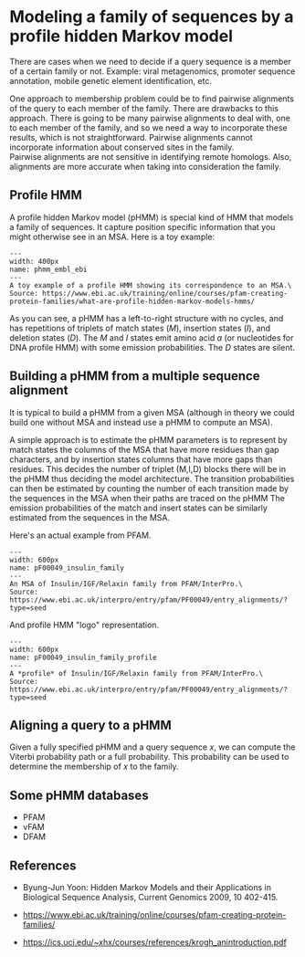 # Modeling a family of sequences by a profile hidden Markov model
There are cases when we need to decide if a query sequence is a member of a certain family or not. 
Example: viral metagenomics, promoter sequence annotation, mobile genetic element identification, etc.


One approach to membership problem could be to find pairwise alignments of the query to each member of the family. 
There are drawbacks to this approach.
There is going to be many pairwise alignments to deal with, one to each member of the family, and so we need a way to incorporate these results, which is not straightforward. 
Pairwise alignments cannot incorporate information about conserved sites in the family.  
Pairwise alignments are not sensitive in identifying remote homologs.
Also, alignments are more accurate when taking into consideration the family.

## Profile HMM
A profile hidden Markov model (pHMM) is special kind of HMM that models a family of sequences. 
It capture position specific information that you might otherwise see in an MSA. 
Here is a toy example:
```{figure} ./images/phmm_embl_ebi.png
---
width: 400px
name: phmm_embl_ebi
---
A toy example of a profile HMM showing its correspondence to an MSA.\
Source: https://www.ebi.ac.uk/training/online/courses/pfam-creating-protein-families/what-are-profile-hidden-markov-models-hmms/
```

As you can see, a pHMM has a left-to-right structure with no cycles, and has repetitions of triplets of match states ($M$), insertion states ($I$), and deletion states ($D$).
The $M$ and $I$ states emit amino acid $a$ (or nucleotides for DNA profile HMM) with some emission probabilities. 
The $D$ states are silent.



## Building a pHMM from a multiple sequence alignment
It is typical to build a pHMM from a given MSA (although in theory we could build one without MSA and instead use a pHMM to compute an MSA).

A simple approach is to estimate the pHMM parameters is to represent by match states the columns of the MSA that have more residues than gap characters, 
and by insertion states columns that have more gaps than residues. This decides the number of triplet (M,I,D) blocks there will be in the pHMM thus deciding the model architecture.
The transition probabilities can then be estimated by counting the number of each transition made by the sequences in the MSA when their paths are traced on the pHMM
The emission probabilities of the match and insert states can be similarly estimated from the sequences in the MSA.


Here's an actual example from PFAM.
```{figure} ./images/pF00049_insulin_family_msa.png
---
width: 600px
name: pF00049_insulin_family
---
An MSA of Insulin/IGF/Relaxin family from PFAM/InterPro.\
Source: https://www.ebi.ac.uk/interpro/entry/pfam/PF00049/entry_alignments/?type=seed
```

And profile HMM "logo" representation.

```{figure} ./images/pF00049_insulin_family_profile.png
---
width: 600px
name: pF00049_insulin_family_profile
---
A *profile* of Insulin/IGF/Relaxin family from PFAM/InterPro.\
Source: https://www.ebi.ac.uk/interpro/entry/pfam/PF00049/entry_alignments/?type=seed
```

## Aligning a query to a pHMM

Given a fully specified pHMM and a query sequence $x$, we can compute the Viterbi probability path or a full probability. 
This probability can be used to determine the membership of $x$ to the family. 

## Some pHMM databases
- PFAM
- vFAM
- DFAM

## References
- Byung-Jun Yoon: Hidden Markov Models and their Applications in Biological Sequence Analysis, Current Genomics 2009, 10 402-415.

- https://www.ebi.ac.uk/training/online/courses/pfam-creating-protein-families/

- https://ics.uci.edu/~xhx/courses/references/krogh_anintroduction.pdf